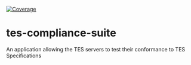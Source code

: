 [![Coverage][badge-coverage]][badge-url-coverage]

# tes-compliance-suite
An application allowing the TES servers to test their conformance to TES Specifications

[badge-coverage]: <https://codecov.io/gh/elixir-cloud-aai/tes-compliance-suite/branch/dev/graph/badge.svg?branch=dev>
[badge-url-coverage]: <https://codecov.io/gh/elixir-cloud-aai/tes-compliance-suite?branch=dev>

